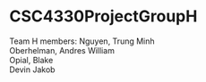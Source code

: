 # CSC4330ProjectGroupH

Team H members:
Nguyen, Trung Minh  
Oberhelman, Andres William  
Opial, Blake  
Devin Jakob  
